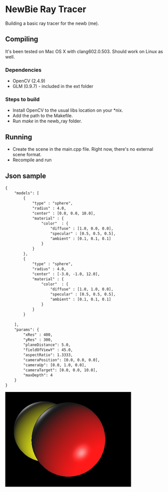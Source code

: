 # NewBie Ray Tracer
Building a basic ray tracer for the newb (me).

## Compiling
It's been tested on Mac OS X with clang602.0.503. 
Should work on Linux as well.

### Dependencies
* OpenCV (2.4.9)
* GLM (0.9.7) - included in the ext folder

### Steps to build
* Install OpenCV to the usual libs location on your \*nix. 
* Add the path to the Makefile.
* Run _make_ in the newb\_ray folder.


## Running
* Create the scene in the  main.cpp file. Right now, there's no external scene format.
* Recompile and run

## Json sample
	{
		"models": [
			{
				"type" : "sphere",
				"radius" : 4.0,
				"center" : [0.0, 0.0, 10.0],
				"material" : {
					"color"  : {
						"diffuse" : [1.0, 0.0, 0.0],
						"specular" : [0.5, 0.5, 0.5],
						"ambient" : [0.1, 0.1, 0.1]
					}
				}
			},
			{
				"type" : "sphere",
				"radius" : 4.0,
				"center" : [-3.0, -1.0, 12.0],
				"material" : {
					"color"  : {
						"diffuse" : [1.0, 1.0, 0.0],
						"specular" : [0.5, 0.5, 0.5],
						"ambient" : [0.1, 0.1, 0.1]
					}
				}
			}

		],
		"params": {
			"xRes" : 400,
			"yRes" : 300,
			"planeDistance": 5.0,
			"fieldOfViewY" : 45.0,
			"aspectRatio": 1.3333,
			"cameraPosition": [0.0, 0.0, 0.0],
			"cameraUp": [0.0, 1.0, 0.0],
			"cameraTarget": [0.0, 0.0, 10.0],
			"maxDepth": 4
		}
	}


![](outputs/op1.jpg "Crude Ouptut")